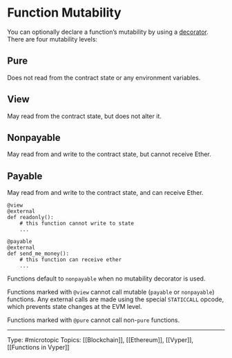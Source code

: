 # Function Mutability

You can optionally declare a function’s mutability by using a [decorator](https://docs.vyperlang.org/en/v0.3.7/control-structures.html#function-decorators). There are four mutability levels:

## Pure
Does not read from the contract state or any environment variables.

## View
May read from the contract state, but does not alter it.

## Nonpayable
May read from and write to the contract state, but cannot receive Ether.

## Payable
May read from and write to the contract state, and can receive Ether.

```vyper
@view
@external
def readonly():
    # this function cannot write to state
    ...

@payable
@external
def send_me_money():
    # this function can receive ether
    ...
```

Functions default to `nonpayable` when no mutability decorator is used.

Functions marked with `@view` cannot call mutable (`payable` or `nonpayable`) functions. Any external calls are made using the special `STATICCALL` opcode, which prevents state changes at the EVM level.

Functions marked with `@pure` cannot call non-`pure` functions.


___
Type: #microtopic 
Topics: [[Blockchain]], [[Ethereum]], [[Vyper]], [[Functions in Vyper]]

